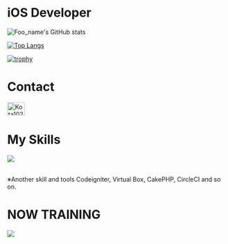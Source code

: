 # iOS Developer

![Foo_name's GitHub stats](https://github-readme-stats.vercel.app/api?username=Kota1021&show_icons=true&theme=vue-dark)

[![Top Langs](https://github-readme-stats.vercel.app/api/top-langs/?username=Kota1021&layout=compact&theme=vue-dark)](https://github.com/anuraghazra/github-readme-stats)

[![trophy](https://github-profile-trophy.vercel.app/?username=Kota1021&theme=discord)](https://github.com/ryo-ma/github-profile-trophy)

# Contact

<p align="left">
<a href="https://twitter.com/CannotSwift" target="blank"><img align="center" src="https://raw.githubusercontent.com/rahuldkjain/github-profile-readme-generator/master/src/images/icons/Social/twitter.svg" alt="Kota1021" height="30" width="40" /></a>
</p>

# My Skills

<img src="https://skillicons.dev/icons?i=swift,html,javascript,git,github" /> <br /><br />

  ※Another skill and tools
  Codeigniter, Virtual Box, CakePHP, CircleCI and so on.
  
# NOW TRAINING

<img src="https://skillicons.dev/icons?i=swift,html,javascript,git,github" /> <br /><br />
